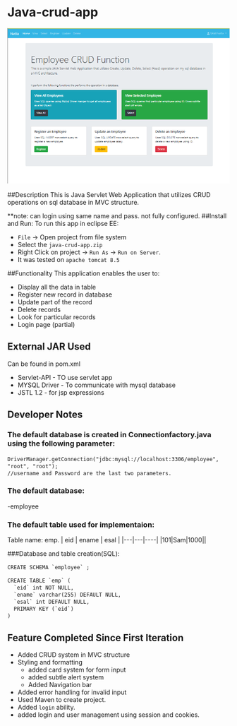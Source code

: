 # Java-crud-app
![intial screen for Java-crud-app](readme-img/main-page2.png)

##Description
This is Java Servlet Web Application that utilizes CRUD operations on sql database in MVC structure.

**note: can login using same name and pass. not fully configured.
##Install and Run:
To run this app in eclipse EE:
- `File` -> Open project from file system
- Select the `java-crud-app.zip`
- Right Click on project -> `Run As` -> `Run on Server`.
- It was tested on `apache tomcat 8.5`

##Functionality
This application enables the user to:
- Display all the data in table
- Register new record in database
- Update part of the record
- Delete records
- Look for particular records
- Login page (partial)

## External JAR Used
Can be found in pom.xml
- Servlet-API - TO use servlet app
- MYSQL Driver - To communicate with mysql database
- JSTL 1.2 - for jsp expressions


## Developer Notes
### The default database is created in Connectionfactory.java using the  following parameter:

```
DriverManager.getConnection("jdbc:mysql://localhost:3306/employee", "root", "root");
//username and Password are the last two parameters.
```
### The default database:
-employee
### The default table used for implementaion: 
Table name: emp.
| eid | ename | esal |
|---|---|----|
|101|Sam|1000||

###Database and table creation(SQL):
```
CREATE SCHEMA `employee` ;
```
```
CREATE TABLE `emp` (
  `eid` int NOT NULL,
  `ename` varchar(255) DEFAULT NULL,
  `esal` int DEFAULT NULL,
  PRIMARY KEY (`eid`)
)
```




## Feature Completed Since First Iteration

- Added CRUD system in MVC structure
- Styling and formatting
  - added card system for form input
  - added subtle alert system
  - Added Navigation bar
- Added error handling for invalid input
- Used Maven to create project.
- Added `login` ability.
- added login and user management using session and cookies.